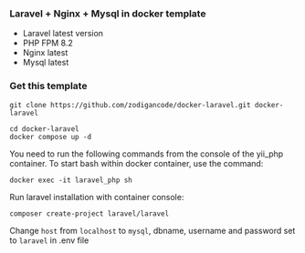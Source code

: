 ### Laravel + Nginx + Mysql in docker template

- Laravel latest version
- PHP FPM 8.2
- Nginx latest
- Mysql latest

### Get this template
```shell
git clone https://github.com/zodigancode/docker-laravel.git docker-laravel
```

```shell
cd docker-laravel
docker compose up -d
```

You need to run the following commands from the console of the yii_php container. To start bash within docker container, use the command:

```shell
docker exec -it laravel_php sh
```

Run laravel installation with container console:

```shell
composer create-project laravel/laravel
```

Change `host` from `localhost` to `mysql`, dbname, username and password set to `laravel` in .env file